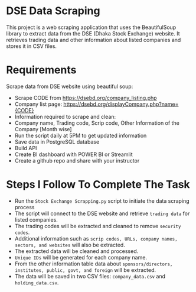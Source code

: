 # DSE Data Scraping

This project is a web scraping application that uses the BeautifulSoup library to extract data from the DSE (Dhaka Stock Exchange) website. It retrieves trading data and other information about listed companies and stores it in CSV files.

# Requirements
Scrape data from DSE website using beautiful soup: 
- Scrape CODE from https://dsebd.org/company_listing.php
- Company list page: https://dsebd.org/displayCompany.php?name={CODE}
- Information required to scrape and clean:
- Company name, Trading code, Scrip code, Other Information of the 
Company [Month wise]
- Run the script daily at 5PM to get updated information
- Save data in PostgreSQL database
- Build API
- Create BI dashboard with POWER BI or Streamlit
- Create a github repo and share with your instructor

# Steps I Follow To Complete The Task
- Run the `Stock Exchange Scrapping.py` script to initiate the data scraping process
- The script will connect to the DSE website and retrieve `trading data` for listed companies.
- The trading codes will be extracted and cleaned to remove `security codes`.
- Additional information such as `scrip codes, URLs, company names, sectors, and websites` will also be extracted.
- The extracted data will be cleaned and processed.
- `Unique IDs` will be generated for each company name.
- From the other information table data about `sponsors/directors, institutes, public, govt, and foreign` will be extracted.
- The data will be saved in two CSV files: `company_data.csv` and `holding_data.csv`.
